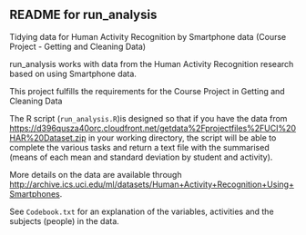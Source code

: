 ## README for run_analysis

Tidying data for Human Activity Recognition by Smartphone data (Course Project - Getting and Cleaning Data)

run_analysis works with data from the Human Activity Recognition research based on using Smartphone data.

This project fulfills the requirements for the Course Project in Getting and Cleaning Data

The R script (`run_analysis.R`)is designed so that if you have the data from https://d396qusza40orc.cloudfront.net/getdata%2Fprojectfiles%2FUCI%20HAR%20Dataset.zip in your working directory, the script will be able to complete the various tasks and return a text file with the summarised (means of each mean and standard deviation by student and activity).

More details on the data are available through http://archive.ics.uci.edu/ml/datasets/Human+Activity+Recognition+Using+Smartphones.

See `Codebook.txt` for an explanation of the variables, activities and the subjects (people) in the data.